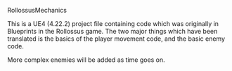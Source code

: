 RollossusMechanics

This is a UE4 (4.22.2) project file containing code which was originally in Blueprints in the Rollossus game.
The two major things which have been translated is the basics of the player movement code, and the basic enemy code.

More complex enemies will be added as time goes on.
